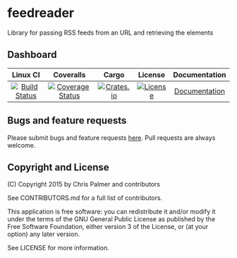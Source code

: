 # feedreader
Library for passing RSS feeds from an URL and retrieving the elements

## Dashboard
| Linux CI | Coveralls | Cargo | License | Documentation |
| :---------: | :---------: | :-----: | :-------: | :---------------: |
| [![Build Status](https://travis-ci.org/red-oxide/feedreader.svg?branch=master)](https://travis-ci.org/red-oxide/feedreader) | [![Coverage Status](https://coveralls.io/repos/red-oxide/feedreader/badge.svg?branch=master&service=github)](https://coveralls.io/github/red-oxide/feedreader?branch=master) | [![Crates.io](https://img.shields.io/crates/v/feedreader.svg)](https://crates.io/crates/feedreader) | [![License](https://img.shields.io/crates/l/feedreader.svg)](https://github.com/red-oxide/feedreader/blob/master/LICENSE) | [Documentation](http://red-oxide.github.io/feedreader "Documentation") |

## Bugs and feature requests

Please submit bugs and feature requests [here](http://github.com/red-oxide/feedreader/issues). Pull requests are always welcome.

## Copyright and License
(C) Copyright 2015 by Chris Palmer and contributors

See CONTRIBUTORS.md for a full list of contributors.

This application is free software: you can redistribute it and/or modify
it under the terms of the GNU General Public License as published by
the Free Software Foundation, either version 3 of the License, or
(at your option) any later version.

See LICENSE for more information.
